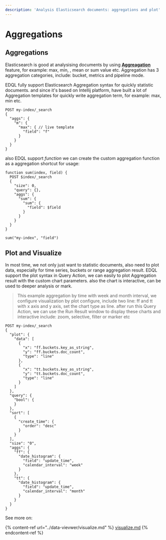 ```yaml
---
description: 'Analysis Elasticsearch documents: aggregations and plot'
---
```


# Aggregations

## Aggregations

Elasticsearch is good at analysising documents by using [**Aggreagation**](https://www.elastic.co/guide/en/elasticsearch/reference/current/search-aggregations.html) feature, for example: max, min, , mean or sum value etc. Aggregation has 3 aggregation categories, include: bucket, metrics and pipeline mode.&#x20;

EDQL fully support Elasticsearch Aggregation syntax for quickly statistic documents. and since it's based on Intellij platform, have built a lot of Aggregation templates for quickly write aggregation term, for example: max, min etc.&#x20;

```
POST my-index/_search
{
  "aggs": {
    "m": {
      "max": { // live template
        "field": "f"
      }
    }
  }
}
```

also EDQL support _function_ we can create the custom aggregation function as a aggregation shortcut for usage:

```
function sum(index, field) {
  POST $index/_search
  {
    "size": 0,
    "query": {},
    "aggs": {
      "sum": {
        "sum": {
          "field": $field
        }
      }
    }
  }
}

sum("my-index", "field")
```

## Plot and Visualize

In most time, we not only just want to statistic documents, also need to plot data, especially for time series, buckets or range aggregation result. EDQL support the plot syntax in Query Action, we can easily to plot Aggregation result with the custom chart parameters. also the chart is interactive, can be used to deeper analysis or mark.

> This example aggregation by time with week and month interval, we configure visualization by plot configure, include two line: ff and tt with x axis and y axis, set the chart type as line. after  run this Query Action, we can use the Run Result window to display these charts and interactive include: zoom, selective, filter or marker etc

```
POST my-index/_search
{
  "plot": {
    "data": [
      {
        "x": "ff.buckets.key_as_string",
        "y": "ff.buckets.doc_count",
        "type": "line"
      },
      {
        "x": "tt.buckets.key_as_string",
        "y": "tt.buckets.doc_count",
        "type": "line"
      }
    ]
  },
  "query": {
    "bool": {
    }
  },
  "sort": [
    {
      "create_time": {
        "order": "desc"
      }
    }
  ],
  "size": "0",
  "aggs": {
    "ff": {
      "date_histogram": {
        "field": "update_time",
        "calendar_interval": "week"
      }
    },
    "tt": {
      "date_histogram": {
        "field": "update_time",
        "calendar_interval": "month"
      }
    }
  }
}
```

See more on:

{% content-ref url="../data-vievwer/visualize.md" %}
[visualize.md](../data-vievwer/visualize.md)
{% endcontent-ref %}

